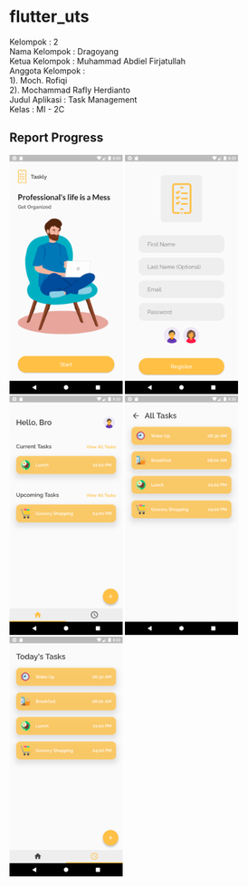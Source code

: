 # flutter_uts

Kelompok : 2 <br>
Nama Kelompok : Dragoyang <br>
Ketua Kelompok : Muhammad Abdiel Firjatullah <br>
Anggota Kelompok : <br>
1). Moch. Rofiqi <br>
2). Mochammad Rafly Herdianto <br>
Judul Aplikasi : Task Management <br>
Kelas : MI - 2C

## Report Progress

<span>
    <img src="assets/pages/1.png" width="200">
</span>
<span>
    <img src="assets/pages/2.png" width="200">
</span>
<span>
    <img src="assets/pages/3.png" width="200">
</span>
<span>
    <img src="assets/pages/4.png" width="200">
</span>
<span>
    <img src="assets/pages/5.png" width="200">
</span>
